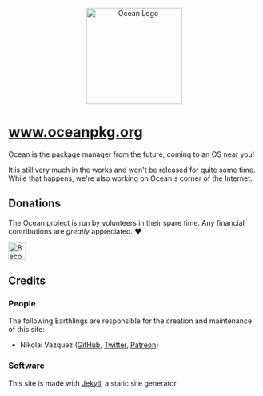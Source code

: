 <p align="center">
  <a href="https://www.oceanpkg.org/">
    <img src="https://www.oceanpkg.org/img/ocean-logo.svg" width="192px" alt="Ocean Logo">
  </a>
</p>

# www.oceanpkg.org

Ocean is the package manager from the future, coming to an OS near you!

It is still very much in the works and won't be released for quite some time.
While that happens, we're also working on Ocean's corner of the Internet.

## Donations

The Ocean project is run by volunteers in their spare time. Any financial
contributions are _greatly_ appreciated. ❤️

<a href="https://www.patreon.com/oceanpkg">
  <img src="https://c5.patreon.com/external/logo/become_a_patron_button.png" alt="Become a Patron!" height="35">
</a>

## Credits

### People

The following Earthlings are responsible for the creation and maintenance of
this site:

- Nikolai Vazquez ([GitHub](https://github.com/nvzqz), [Twitter](https://twitter.com/NikolaiVazquez), [Patreon](https://www.patreon.com/nvzqz))

### Software

This site is made with [Jekyll](https://jekyllrb.com), a static site generator.
